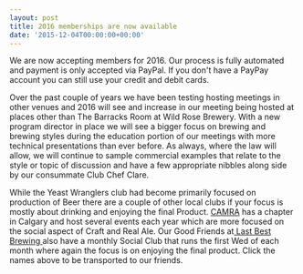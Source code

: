 ```yaml
---
layout: post
title: 2016 memberships are now available
date: '2015-12-04T00:00:00+00:00'
---
```

<p>We are now accepting members for 2016. Our process is fully automated and payment is only accepted via PayPal. If you don't have a PayPay account you can still use your credit and debit cards.</p><p>Over the past couple of years we have been testing hosting meetings in other venues and 2016 will see and increase in our meeting being hosted at places other than The Barracks Room at Wild Rose Brewery. With a new program director in place we will see a bigger focus on brewing and brewing styles during the education portion of our meetings with more technical presentations than ever before. As always&#44; where the law will allow&#44; we will continue to sample commercial examples that relate to the style or topic of discussion and have a few appropriate nibbles along side by our consummate Club Chef Clare.</p><p>While the Yeast Wranglers club had become primarily focused on production of Beer there are a couple of other local clubs if your focus is mostly about drinking and enjoying the final Product. <a href="https://camraalberta.com/" title="Click Here">CAMRA</a> has a chapter in Calgary and host several events each year which are more focused on the social aspect of Craft and Real Ale. Our Good Friends at<a href="http://www.lastbestbrewing.com/community/" title="Click Here"> Last Best Brewing </a>also have a monthly Social Club that runs the first Wed of each month where again the focus is on enjoying the final product. Click the names above to be transported to our friends.</p><p><br /></p><p><br /></p>

